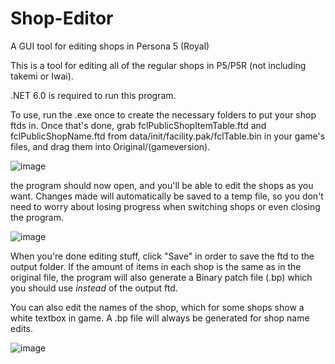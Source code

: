 # Shop-Editor
A GUI tool for editing shops in Persona 5 (Royal)

This is a tool for editing all of the regular shops in P5/P5R (not including takemi or Iwai).

.NET 6.0 is required to run this program.

To use, run the .exe once to create the necessary folders to put your shop ftds in. Once that's done, grab fclPublicShopItemTable.ftd and fclPublicShopName.ftd from data/init/facility.pak/fclTable.bin in your game's files, and drag them into Original/(gameversion).

![image](https://user-images.githubusercontent.com/89033534/177062391-18df5c5e-439f-463d-aeb6-918d268de265.png)

the program should now open, and you'll be able to edit the shops as you want. Changes made will automatically be saved to a temp file, so you don't need to worry about losing progress when switching shops or even closing the program.

![image](https://user-images.githubusercontent.com/89033534/177062019-d717d898-afdd-4106-a53c-fc82e28420d1.png)

When you're done editing stuff, click "Save" in order to save the ftd to the output folder. If the amount of items in each shop is the same as in the original file, the program will also generate a Binary patch file (.bp) which you should use *instead* of the output ftd.

You can also edit the names of the shop, which for some shops show a white textbox in game. A .bp file will always be generated for shop name edits.

![image](https://user-images.githubusercontent.com/89033534/177062306-634e2bf2-f589-47db-a52b-98e8b4a3966c.png)
